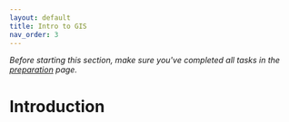 ```yaml
---
layout: default
title: Intro to GIS
nav_order: 3
---
```


*Before starting this section, make sure you've completed all tasks in the [preparation](preparation) page.*

# Introduction 

